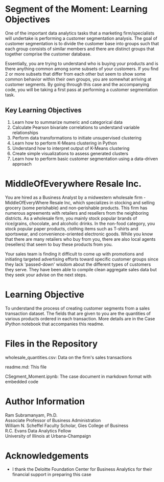 # Segment of the Moment: Learning Objectives

One of the important data analytics tasks that a marketing firm/specialists will undertake is performing a customer segmentation analysis. The goal of customer segmentation is to divide the customer base into groups such that each group consists of similar members and there are distinct groups that together comprise the customer database.

Essentially, you are trying to understand who is buying your products and is there anything common among some subsets of your customers. If you find 2 or more subsets that differ from each other but seem to show some common behavior within their own groups, you are somewhat arriving at customer segments. By going through this case and the accompanying code, you will be taking a first pass at performing a customer segmentation task.

## Key Learning Objectives

1. Learn how to summarize numeric and categorical data
2. Calculate Pearson bivariate correlations to understand variable relationships
3. Perform data transformations to initiate unsupervised clustering
4. Learn how to perform K-Means clustering in Python
5. Understand how to interpret output of K-Means clustering
6. Create simple visualizations to assess generated clusters
7. Learn how to perform basic customer segmentation using a data-driven approach


# MiddleOfEverywhere Resale Inc.

You are hired as a Business Analyst by a midwestern wholesale firm - MiddleOfEveryWhere Resale Inc, which specializes in stocking and selling grocery (some perishable) and non-perishable products. This firm has numerous agreements with retailers and resellers from the neighboring districts. As a wholesale firm, you mainly stock  popular brands of rice/grains, chocolate, and alcoholic drinks. In the non-food category, you stock popular paper products, clothing items such as T-shirts and sportswear, and convenience-oriented electronic goods. While you know that there are many retailers who buy from you, there are also local agents (resellers) that seem to buy these products from you. 

Your sales team is finding it difficult to come up with promotions and initiating targeted advertising efforts toward specific customer groups since they lack 'passed-down' wisdom about the different types of customers they serve. They have been able to compile clean aggregate sales data but they seek your advise on the next steps. 



# Learning Objective

To understand the process of creating customer segments from a sales transaction dataset. The fields that are given to you are the quantities of various products ordered in each transaction. More details are in the Case iPython notebook that accompanies this readme.


# Files in the Repository

wholesale_quantities.csv: Data on the firm's sales transactions

readme.md: This file

CSegment_Moment.ipynb: The case document in markdown format with embedded code


# Author Information

Ram Subramanyam, Ph.D.<br/> 
Associate Professor of Business Administration <br/>
William N. Scheffel Faculty Scholar, Gies College of Business<br/>
R.C. Evans Data Analytics Fellow <br/>
University of Illinois at Urbana-Champaign<br/>

# Acknowledgements

* I thank the Deloitte Foundation Center for Business Analytics for their financial support in preparing this case

